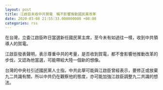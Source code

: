 ```yaml
---
layout: post
title: 江啟臣未收中共賀電　稱不影響推動國民黨改革
date: 2020-03-08 21:55:33.000000000 +08:00
categories: rss
---
```


在台灣，立委江啟臣昨日當選新任國民黨主席，至今未有如過往一樣，收到中共領導人的賀電。

江啟臣發表聲明，表示尊重中共的考量，是否收到賀電，都不會影響他推動改革的步伐，又認為他當選，可能帶給大陸一個新的想像。

台灣的中央社引述國民黨人士指，中共此舉可能與江啟臣曾經表示，要修正或放棄九二共識有關，所以中共仍在觀察他的態度，亦可能加強江啟臣調整九二共識的想法。
